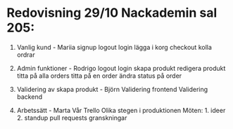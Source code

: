 # Redovisning 29/10 Nackademin sal 205:

1. Vanlig kund - Mariia
   signup
   logout
   login
   lägga i korg
   checkout
   kolla ordrar

2. Admin funktioner - Rodrigo
   logout
   login
   skapa produkt
   redigera produkt
   titta på alla orders
   titta på en order
   ändra status på order

3. Validering av skapa produkt - Björn
   Validering frontend
   Validering backend

5. Arbetssätt - Marta
   Vår Trello
   Olika stegen i produktionen
   Möten: 1. ideer 2. standup
   pull requests
   granskningar
